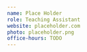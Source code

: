 ```yaml
---
name: Place Holder
role: Teaching Assistant
website: placeholder.com
photo: placeholder.png
office-hours: TODO
---
```


<!-- [Schedule an appointment](#){: .btn .btn-outline } -->
